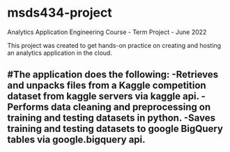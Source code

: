 # msds434-project
Analytics Application Engineering Course - Term Project - June 2022

This project was created to get hands-on practice on creating and hosting an analytics application in the cloud.

#The application does the following:
-Retrieves and unpacks files from a Kaggle competition dataset from kaggle servers via kaggle api.
-Performs data cleaning and preprocessing on training and testing datasets in python.
-Saves training and testing datasets to google BigQuery tables via google.bigquery api.
-

